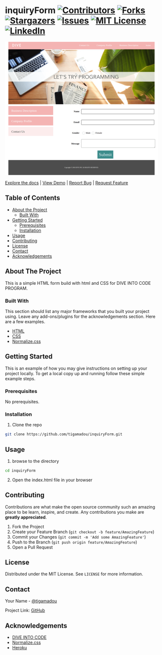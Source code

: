 # inquiryForm [![Contributors][contributors-shield]][contributors-url] [![Forks][forks-shield]][forks-url] [![Stargazers][stars-shield]][stars-url] [![Issues][issues-shield]][issues-url] [![MIT License][license-shield]][license-url] [![LinkedIn][linkedin-shield]][linkedin-url]


[![Product Name Screen Shot][product-screenshot]](https://example.com)





[Explore the docs](https://github.com/tigamadou/inquiryForm) | [View Demo](https://inquiryform01.herokuapp.com/) | [Report Bug](https://github.com/tigamadou/inquiryForm/issues) | [Request Feature](https://github.com/tigamadou/inquiryForm/issues)



## Table of Contents

* [About the Project](#about-the-project)
  * [Built With](#built-with)
* [Getting Started](#getting-started)
  * [Prerequisites](#prerequisites)
  * [Installation](#installation)
* [Usage](#usage)
* [Contributing](#contributing)
* [License](#license)
* [Contact](#contact)
* [Acknowledgements](#acknowledgements)



## About The Project

This is a simple HTML form build with html and CSS for DIVE INTO CODE PROGRAM.

### Built With
This section should list any major frameworks that you built your project using. Leave any add-ons/plugins for the acknowledgements section. Here are a few examples.
* [HTML](https://www.w3.org/)
* [CSS](https://www.w3.org/Style/CSS/Overview.en.html)
* [Normalize.css](https://necolas.github.io/normalize.css/)




## Getting Started

This is an example of how you may give instructions on setting up your project locally.
To get a local copy up and running follow these simple example steps.

### Prerequisites

No prerequisites.

### Installation


1. Clone the repo
```sh
git clone https://github.com/tigamadou/inquiryForm.git
```




## Usage

1. browse to the directory
```sh
cd inquiryForm
```
2. Open the index.html file in your browser


## Contributing

Contributions are what make the open source community such an amazing place to be learn, inspire, and create. Any contributions you make are **greatly appreciated**.

1. Fork the Project
2. Create your Feature Branch (`git checkout -b feature/AmazingFeature`)
3. Commit your Changes (`git commit -m 'Add some AmazingFeature'`)
4. Push to the Branch (`git push origin feature/AmazingFeature`)
5. Open a Pull Request


## License

Distributed under the MIT License. See `LICENSE` for more information.


## Contact

Your Name - [@tigamadou](https://twitter.com/tigamadou)

Project Link: [GitHub](https://github.com/tigamadou/inquiryForm)


## Acknowledgements
* [DIVE INTO CODE](http://diveintocode.jp/)
* [Normalize.css](https://necolas.github.io/normalize.css)
* [Heroku](https://heroku.com)


[contributors-shield]: https://img.shields.io/github/contributors/tigamadou/inquiryForm.svg?style=flat-square
[contributors-url]: https://github.com/tigamadou/inquiryForm/graphs/contributors
[forks-shield]: https://img.shields.io/github/forks/tigamadou/inquiryForm.svg?style=flat-square
[forks-url]: https://github.com/tigamadou/inquiryForm/network/members
[stars-shield]: https://img.shields.io/github/stars/tigamadou/inquiryForm.svg?style=flat-square
[stars-url]: https://github.com/tigamadou/inquiryForm/stargazers
[issues-shield]: https://img.shields.io/github/issues/tigamadou/inquiryForm.svg?style=flat-square
[issues-url]: https://github.com/tigamadou/inquiryForm/issues
[license-shield]: https://img.shields.io/github/license/tigamadou/inquiryForm.svg?style=flat-square
[license-url]: https://github.com/tigamadou/inquiryForm/blob/master/LICENSE.txt
[linkedin-shield]: https://img.shields.io/badge/-LinkedIn-black.svg?style=flat-square&logo=linkedin&colorB=555
[linkedin-url]: https://www.linkedin.com/in/amadou-ibrahim/
[product-screenshot]: images/screenshot.png
